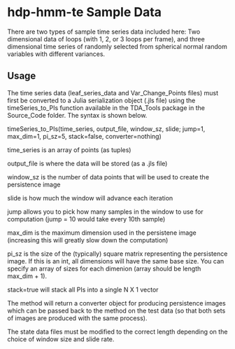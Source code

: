 # hdp-hmm-te Sample Data
There are two types of sample time series data included here:  Two dimensional data of loops (with 1, 2, or 3 loops per frame),  and three dimensional time series of randomly selected from spherical normal random variables with different variances.

## Usage
The time series data (leaf_series_data and Var_Change_Points files) must first be converted to a Julia serialization object (.jls file) using the timeSeries_to_PIs function available in the TDA_Tools package in the Source_Code folder.  The syntax is shown below.

timeSeries_to_PIs(time_series, output_file, window_sz, slide; jump=1, max_dim=1, pi_sz=5, stack=false, converter=nothing)

time_series is an array of points (as tuples)

output_file is where the data will be stored (as a .jls file)

window_sz is the number of data points that will be used to create the persistence image

slide is how much the window will advance each iteration

jump allows you to pick how many samples in the window to use for computation (jump = 10 would take every 10th sample)

max_dim is the maximum dimension used in the persistene image (increasing this will greatly slow down the computation)

pi_sz is the size of the (typically) square matrix representing the persistence image.
        If this is an int, all dimensions will have the same base size.
        You can specify an array of sizes for each dimenion (array should be length max_dim + 1).
        
stack=true will stack all PIs into a single N X 1 vector

The method will return a converter object for producing persistence images which can be passed back to the method on the test data (so that both sets of images are produced with the same process).

The state data files must be modified to the correct length depending on the choice of window size and slide rate.
